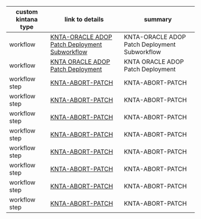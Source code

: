 
|custom kintana type |   link to details                                           | summary                       |
|--------------------|-------------------------------------------------------------|-------------------------------|
|workflow            | <a href='./KNTA-ORACLE_ADOP_Patch_Deployment_Subworkflow/README.md'>KNTA-ORACLE ADOP Patch Deployment Subworkflow</a> | KNTA-ORACLE ADOP Patch Deployment Subworkflow |
|workflow        | <a href='./KNTA ORACLE ADOP Patch Deployment/README.md'>KNTA ORACLE ADOP Patch Deployment</a> | KNTA ORACLE ADOP Patch Deployment |
|workflow step       | <a href='./KNTA-ORACLE_ADOP_Patch_Deployment_Subworkflow/KNTA-ABORT-PATCH/README.md'>KNTA-ABORT-PATCH</a> | KNTA-ABORT-PATCH |
|workflow step       | <a href='./KNTA-ORACLE_ADOP_Patch_Deployment_Subworkflow/KNTA-ABORT-PATCH/README.md'>KNTA-ABORT-PATCH</a> | KNTA-ABORT-PATCH |
|workflow step       | <a href='./KNTA-ORACLE_ADOP_Patch_Deployment_Subworkflow/KNTA-ABORT-PATCH/README.md'>KNTA-ABORT-PATCH</a> | KNTA-ABORT-PATCH |
|workflow step       | <a href='./KNTA-ORACLE_ADOP_Patch_Deployment_Subworkflow/KNTA-ABORT-PATCH/README.md'>KNTA-ABORT-PATCH</a> | KNTA-ABORT-PATCH |
|workflow step       | <a href='./KNTA-ORACLE_ADOP_Patch_Deployment_Subworkflow/KNTA-ABORT-PATCH/README.md'>KNTA-ABORT-PATCH</a> | KNTA-ABORT-PATCH |
|workflow step       | <a href='./KNTA-ORACLE_ADOP_Patch_Deployment_Subworkflow/KNTA-ABORT-PATCH/README.md'>KNTA-ABORT-PATCH</a> | KNTA-ABORT-PATCH |
|workflow step       | <a href='./KNTA-ORACLE_ADOP_Patch_Deployment_Subworkflow/KNTA-ABORT-PATCH/README.md'>KNTA-ABORT-PATCH</a> | KNTA-ABORT-PATCH |
|workflow step       | <a href='./KNTA-ORACLE_ADOP_Patch_Deployment_Subworkflow/KNTA-ABORT-PATCH/README.md'>KNTA-ABORT-PATCH</a> | KNTA-ABORT-PATCH |





